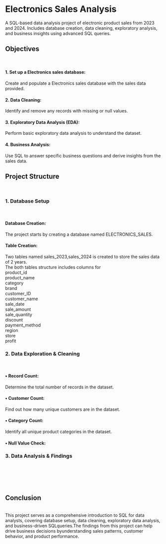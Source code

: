# Electronics Sales Analysis
A SQL-based data analysis project of electronic product sales from 2023 and 2024. Includes database creation, data cleaning, exploratory analysis, and business insights using advanced SQL queries.
<br>
<h2>Objectives</h2>
<br>
<h4>1. Set up a Electronics sales database:</h4>Create and populate a Electronics sales database with the sales data provided.
<br>
<h4>2. Data Cleaning:</h4>Identify and remove any records with missing or null values.
<br>
<h4>3. Exploratory Data Analysis (EDA):</h4>Perform basic exploratory data analysis to understand the dataset.
<br>
<h4>4. Business Analysis:</h4>Use SQL to answer specific business questions and derive insights from the sales data.
<br>
<h2>Project Structure</h2>
<br>
<h3>1. Database Setup</h3>
<br>
<h4>Database Creation:</h4>The project starts by creating a database named ELECTRONICS_SALES.
<br>
<h4>Table Creation:</h4>Two tables named sales_2023,sales_2024 is created to store the sales data of 2 years.
<br>
The both tables structure includes columns for
<br>
product_id
<br>
product_name
<br>
category
<br>
brand
<br>
customer_ID
<br>
customer_name
<br>
sale_date
<br>
sale_amount
<br>
sale_quantity
<br>
discount
<br>
payment_method
<br>
region
<br>
store
<br>
profit
<br>
<h3>2. Data Exploration & Cleaning</h3>
<br>
<h4>• Record Count:</h4>Determine the total number of records in the dataset.
<br>
<h4>• Customer Count:</h4>Find out how many unique customers are in the dataset.
<br>
<h4>• Category Count:</h4>Identify all unique product categories in the dataset.
<br>
<h4>• Null Value Check:</h4><Check for any null values in the dataset and delete records with missing data.
<br>
<h3>3. Data Analysis & Findings</h3>
<br> 
<br>

<br>
<br>
<h2>Conclusion</h2>
<br>
This project serves as a comprehensive introduction to SQL for data analysts, covering database setup, data cleaning, exploratory data analysis, and business-driven SQLqueries.The findings from this project can help drive business decisions byunderstanding sales patterns, customer behavior, and product performance.




